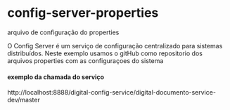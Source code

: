 # config-server-properties
arquivo de configuração do properties

O Config Server é um serviço de configuração centralizado para sistemas distribuídos.
Neste exemplo usamos o gitHub como repositorio dos arquivos properties com as configuraçoes do sistema

#### exemplo da chamada do serviço
http://localhost:8888/digital-config-service/digital-documento-service-dev/master
